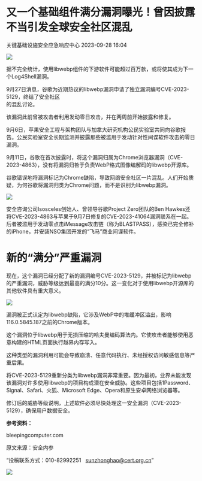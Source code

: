 #  又一个基础组件满分漏洞曝光！曾因披露不当引发全球安全社区混乱   
 关键基础设施安全应急响应中心   2023-09-28 16:04  
  
![](https://mmbiz.qpic.cn/sz_mmbiz_jpg/iaz5iaQYxGogswX57SbAmpRt5gNVPAP39pkpf2Z4lPEJLtEYTHGE3qxPUoquUEtmFRDaRVykTJB1Dv8Zv65CNwBg/640?wx_fmt=jpeg "")  
  
据不完全统计，使用libwebp组件的下游软件可能超过百万款，或将使其成为下一个Log4Shell漏洞。  
  
9月27日消息，谷歌为近期热议的libwebp漏洞申请了独立漏洞编号CVE-2023-5129，终结了安全社区  
的混乱讨论。  
  
该漏洞此前曾被攻击者利用发动零日攻击，并在两周前开始披露和修复。  
  
9月6日，苹果安全工程与架构团队与加拿大研究机构公民实验室共同向谷歌报告。公民实验室安全长期监测并披露那些被滥用于发动针对性间谍软件攻击的零日漏洞。  
  
9月11日，谷歌在首次披露时，将这个漏洞归属为Chrome浏览器漏洞（CVE-2023-4863），没有将漏洞归咎于负责WebP格式图像编解码的libwebp开源库。  
  
谷歌错误地将漏洞标记为Chrome缺陷，导致网络安全社区一片混乱。人们开始质疑，为何谷歌将漏洞归类为Chrome问题，而不是识别为libwebp漏洞。  
  
![](https://mmbiz.qpic.cn/sz_mmbiz_png/FzZb53e8g7t5ibPkNCs2Ukib54D3VHmTibjZPZlicok957ozaaW2Xm7yQiamWPSx0XYvibWl5aHakJJCoVGFYjNBaFpg/640?wx_fmt=png&wxfrom=5&wx_lazy=1&wx_co=1 "")  
  
安全咨询公司Isosceles创始人、曾领导谷歌Project Zero团队的Ben Hawkes还将CVE-2023-4863与苹果于9月7日修复的CVE-2023-41064漏洞联系在一起。后者被滥用于发动零点击iMessage攻击链（称为BLASTPASS），感染已完全修补的iPhone，并安装NSO集团开发的“飞马”商业间谍软件。  
# 新的“满分”严重漏洞  
  
现在，这个漏洞已经分配了新的漏洞编号CVE-2023-5129，并被标记为libwebp的严重漏洞，威胁等级达到最高的满分10分。这一变化对于使用libwebp开源库的其他软件具有重大意义。  
  
![](https://mmbiz.qpic.cn/sz_mmbiz_png/FzZb53e8g7t5ibPkNCs2Ukib54D3VHmTibju4tqOpE2hqTFEBuqvoyic48TXhhuDljO0lMU2Fk7a2GdyN1D40EcGxg/640?wx_fmt=png&wxfrom=5&wx_lazy=1&wx_co=1 "")  
  
漏洞被正式认定为libwebp缺陷，它涉及WebP中的堆缓冲区溢出，影响116.0.5845.187之前的Chrome版本。  
  
这个漏洞位于libwebp用于无损压缩的哈夫曼编码算法内。它使攻击者能够使用恶意构建的HTML页面执行越界内存写入。  
  
这种类型的漏洞利用可能会导致崩溃、任意代码执行、未经授权访问敏感信息等严重后果。  
  
将CVE-2023-5129重新分类为libwebp漏洞非常重要。因为最初，业界未能发现该漏洞对许多使用libwebp的项目构成潜在安全威胁。这些项目包括1Password、Signal、Safari、火狐、Microsoft Edge、Opera和原生安卓网络浏览器等。  
  
修订后的威胁等级说明，上述软件必须尽快处理这一安全漏洞（CVE-2023-5129），确保用户数据安全。  
  
**参考资料：**  
  
bleepingcomputer.com  
  
  
  
原文来源：安全内参  
  
“投稿联系方式：010-82992251   sunzhonghao@cert.org.cn”  
  
![](https://mmbiz.qpic.cn/sz_mmbiz_jpg/iaz5iaQYxGogvC8qicuLNlkT5ibJnwu1leQiabRVqFk4Sb3q1fqrDhicLBNAqVY4REuTetY1zBYuUdic0nVhZR4FHpAfg/640?wx_fmt=jpeg&wxfrom=5&wx_lazy=1&wx_co=1 "")  
  
  
